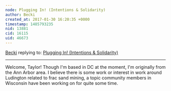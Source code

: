 ```yaml
---
node: Plugging In! (Intentions & Solidarity)
author: Becki
created_at: 2017-01-30 16:20:35 +0000
timestamp: 1485793235
nid: 13881
cid: 16115
uid: 46673
---
```




[Becki](../profile/Becki) replying to: [Plugging In! (Intentions & Solidarity)](../notes/tayreed/01-26-2017/plugging-in-intentions-solidarity)

----
Welcome, Taylor! Though I'm based in DC at the moment, I'm originally from the Ann Arbor area. I believe there is some work or interest in work around Ludington related to frac sand mining, a topic community members in Wisconsin have been working on for quite some time.